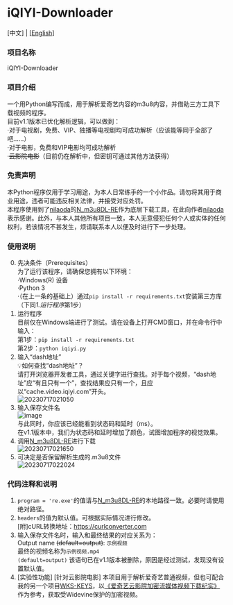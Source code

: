 # iQIYI-Downloader  
[中文] | [[English]](https://github.com/CrymanChen/iQIYI-Downloader/blob/main/README_en.md)  
  
### 项目名称  
iQIYI-Downloader  
  
### 项目介绍  
一个用Python编写而成，用于解析爱奇艺内容的m3u8内容，并借助三方工具下载视频的程序。  
目前v1.1版本已优化解析逻辑，可以做到：  
·对于电视剧，免费、VIP、独播等电视剧均可成功解析（应该能等同于全部了吧……）  
·对于电影，免费和VIP电影均可成功解析  
·~~云影院电影~~（目前仍在解析中，但密钥可通过其他方法获得）  
  
### 免责声明  
本Python程序仅用于学习用途，为本人日常练手的一个小作品。请勿将其用于商业用途，违者可能违反相关法律，并接受对应处罚。  
本程序使用到了[nilaoda](https://github.com/nilaoda)的[N_m3u8DL-RE](https://github.com/nilaoda/N_m3u8DL-RE)作为底层下载工具，在此向作者[nilaoda](https://github.com/nilaoda)表示感谢。此外，与本人其他所有项目一致，本人无意侵犯任何个人或实体的任何权利，若该情况不甚发生，烦请联系本人以便及时进行下一步处理。  
  
### 使用说明  
0. 先决条件（Prerequisites）  
为了运行该程序，请确保您拥有以下环境：  
·Windows(R) 设备  
·Python 3  
·（在上一条的基础上）通过`pip install -r requirements.txt`安装第三方库（下同*1.运行程序*第1步）  
1. 运行程序  
目前仅在Windows端进行了测试。请在设备上打开CMD窗口，并在命令行中输入：  
第1步：`pip install -r requirements.txt`  
第2步：`python iqiyi.py`  
2. 输入“dash地址”  
💡如何查找“dash地址”？  
请打开浏览器开发者工具，通过关键字进行查找。对于每个视频，“dash地址”应“有且只有一个”，查找结果应只有一个，且应以“cache.video.iqiyi.com”开头。  
![20230717021050](https://github.com/CrymanChen/iQIYI-Downloader/assets/106590233/61f4e570-da6c-4b91-b901-8ff75f98fd94)  
3. 输入保存文件名  
![image](https://github.com/CrymanChen/iQIYI-Downloader/assets/106590233/476e1aca-e8e7-46e1-8fab-1ca396d1d27d)  
与此同时，你应该已经能看到状态码和延时（ms）。  
在v1.1版本中，我们为状态码和延时增加了颜色，试图增加程序的视觉效果。  
4. 调用[N_m3u8DL-RE](https://github.com/nilaoda/N_m3u8DL-RE)进行下载  
![20230717021650](https://github.com/CrymanChen/iQIYI-Downloader/assets/106590233/642ed2ee-c563-47ff-bdcb-bdc05cf434c2)  
5. 可决定是否保留解析生成的.m3u8文件  
![20230717022024](https://github.com/CrymanChen/iQIYI-Downloader/assets/106590233/8c037e4f-73d0-42c3-90a3-417b66fc0a29)  
  
### 代码注释和说明  
1. `program = 're.exe'`的值请与[N_m3u8DL-RE](https://github.com/nilaoda/N_m3u8DL-RE)的本地路径一致。必要时请使用绝对路径。  
2. `headers`的值为默认值。可根据实际情况进行修改。  
[附]cURL转换地址：https://curlconverter.com  
3. 输入保存文件名时，输入和最终结果的对应关系为：  
Output name ~~(default=output)~~: `示例视频`  
最终的视频名称为`示例视频.mp4`  
`(default=output)` 该语句已在v1.1版本被删除，原因是经过测试，发现没有设置默认值。  
4. [实验性功能] [针对云影院电影] 本项目用于解析爱奇艺普通视频，但也可配合我的另一个项目[WKS-KEYS](https://github.com/CrymanChen/WKS-KEYS)，以[《爱奇艺云影院加密流媒体视频下载纪实》](https://mp.weixin.qq.com/s?__biz=Mzg2MzUyMDg5Mg==&mid=2247486660&idx=1&sn=9db713df121887183a4aff836a68a4b4&chksm=ce761dd7f90194c194a6c653cfb4a254aa8933f6379c06970324bc6d86d8c4477afa60279002#rd)作为参考，获取受Widevine保护的加密视频。  
  

